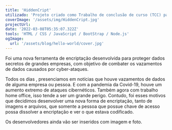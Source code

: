 ```yaml
---
title: 'HiddenCript'
utilizado: 'Projeto criado como Trabalho de conclusão de curso (TCC) para a ETEC Centro Paula Souza de Ilha Solteira.'
coverImage: '/assets/img/HiddenCript.jpg'
projectUrl: 
date: '2022-03-08T05:35:07.322Z'
tools: 'HTML / CSS / JavaScript / BootStrap / Node.js'
ogImage:
  url: '/assets/blog/hello-world/cover.jpg'
---
```


Foi uma nova ferramenta de encriptação desenvolvida para proteger dados secretos de grandes empresas, com objetivo de combater os vazamentos de dados causados por cyber-ataques.

Todos os dias , presenciamos em notícias que houve vazamentos de dados de alguma empresa ou pessoa. E com a pandemia da Covid-19, houve um aumento extremo de ataques cibernéticos. Também agora com trabalho home office, isso tende a ser um grande perigo. 
Contudo, foi esses motivos que decidimos desenvolver uma nova forma de encriptação, tanto de imagens e arquivos, que somente a pessoa que possue chave de acesso possa dissolver a encriptação e ver o que estava codificado.

Os desenvolvedores ainda vão ser inseridos com imagem e foto.
